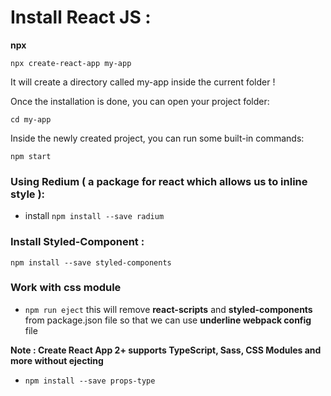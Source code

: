 # Install React JS :
**npx**

    npx create-react-app my-app

It will create a directory called my-app inside the current folder !

Once the installation is done, you can open your project folder:

    cd my-app

Inside the newly created project, you can run some built-in commands:

    npm start

### Using Redium ( a package for react which allows us to inline style ):
- install `npm install --save radium`


### Install Styled-Component : 
    npm install --save styled-components

### Work with css module 
- `npm run eject` 
this will remove **react-scripts** and **styled-components** from package.json file so that we can  use **underline webpack config** file 

**Note : Create React App 2+ supports TypeScript, Sass, CSS Modules and more without ejecting**


- `npm install --save props-type`